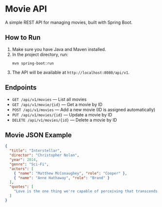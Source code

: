 # Movie API

A simple REST API for managing movies, built with Spring Boot.

## How to Run

1. Make sure you have Java and Maven installed.
2. In the project directory, run:
   ```
   mvn spring-boot:run
   ```
3. The API will be available at `http://localhost:8080/api/v1`.

## Endpoints

- `GET /api/v1/movies` — List all movies
- `GET /api/v1/movie/{id}` — Get a movie by ID
- `POST /api/v1/movies` — Add a new movie (ID is assigned automatically)
- `PUT /api/v1/movies/{id}` — Update a movie by ID
- `DELETE /api/v1/movies/{id}` — Delete a movie by ID

## Movie JSON Example
```json
{
  "title": "Interstellar",
  "director": "Christopher Nolan",
  "year": 2014,
  "genre": "Sci-Fi",
  "actors": [
    { "name": "Matthew McConaughey", "role": "Cooper" },
    { "name": "Anne Hathaway", "role": "Brand" }
  ],
  "quotes": [
    "Love is the one thing we're capable of perceiving that transcends dimensions of time and space."
  ]
}
``` 
